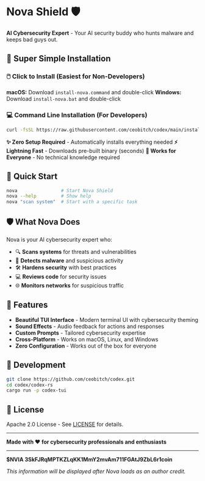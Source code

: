 # Nova Shield 🛡️

**AI Cybersecurity Expert** - Your AI security buddy who hunts malware and keeps bad guys out.

## 🚀 Super Simple Installation

### 🖱️ **Click to Install (Easiest for Non-Developers)**

**macOS:** Download `install-nova.command` and double-click
**Windows:** Download `install-nova.bat` and double-click

### 💻 **Command Line Installation (For Developers)**

```bash
curl -fsSL https://raw.githubusercontent.com/ceobitch/codex/main/install-nova.sh | bash
```

**✨ Zero Setup Required** - Automatically installs everything needed
**⚡ Lightning Fast** - Downloads pre-built binary (seconds)
**🎯 Works for Everyone** - No technical knowledge required

## 🎯 Quick Start

```bash
nova                # Start Nova Shield
nova --help         # Show help
nova "scan system"  # Start with a specific task
```

## 🛡️ What Nova Does

Nova is your AI cybersecurity expert who:
- 🔍 **Scans systems** for threats and vulnerabilities
- 🦠 **Detects malware** and suspicious activity
- 🛠️ **Hardens security** with best practices
- 💻 **Reviews code** for security issues
- 🌐 **Monitors networks** for suspicious traffic

## 🎨 Features

- **Beautiful TUI Interface** - Modern terminal UI with cybersecurity theming
- **Sound Effects** - Audio feedback for actions and responses
- **Custom Prompts** - Tailored cybersecurity expertise
- **Cross-Platform** - Works on macOS, Linux, and Windows
- **Zero Configuration** - Works out of the box for everyone

## 🔧 Development

```bash
git clone https://github.com/ceobitch/codex.git
cd codex/codex-rs
cargo run -p codex-tui
```

## 📝 License

Apache 2.0 License - See [LICENSE](LICENSE) for details.

---

**Made with ❤️ for cybersecurity professionals and enthusiasts**

---

**$NVIA 3SkFJRqMPTKZLqKK1MmY2mvAm711FGAtJ9ZbL6r1coin**

*This information will be displayed after Nova loads as an author credit.*

